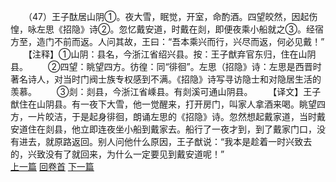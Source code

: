 　　（47）王子酞居山阴①。夜大雪，眠觉，开室，命酌酒。四望皎然，因起伤惶，咏左思《招隐》诗②。忽忆戴安道，时戴在剡，即便夜乘小船就之③。经宿方至，造门不前而返。人问其故，王曰：“吾本乘兴而行，兴尽而返，何必见戴！”
　　【注释】①山阴：县名，今浙江省绍兴县。按：王子猷弃官东归，住在山阴县。
　　②四望：眺望四方。彷徨：同“徘徊”。左思（招隐》诗：左思是西晋时著名诗人，对当时门阀士族专权感到不满。《招隐》诗写寻访隐士和对隐居生活的羡慕。
　　③剡：剡县，今浙江省嵊县。有剡溪可通山阴县。
　　【译文】王子猷住在山阴县。有一夜下大雪，他一觉醒来，打开房门，叫家人拿酒来喝。眺望四方，一片皎洁，于是起身徘徊，朗诵左思的《招隐》诗。忽然想起戴家道，当时戴安道住在剡县，他立即连夜坐小船到戴家去。船行了一夜才到，到了戴家门口，没有进去，就原路返回。别人问他什么原因，王子猷说：“我本是趁着一时兴致去的，兴致没有了就回来，为什么一定要见到戴安道呢！”
<br>[上一篇](23_46) [回卷首](23_00) [下一篇](23_48)
